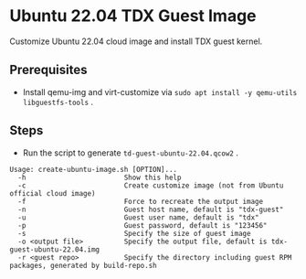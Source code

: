 # Ubuntu 22.04 TDX Guest Image

Customize Ubuntu 22.04 cloud image and install TDX guest kernel.

## Prerequisites

- Install qemu-img and virt-customize via `sudo apt install -y qemu-utils libguestfs-tools` .

## Steps

- Run the script to generate `td-guest-ubuntu-22.04.qcow2` .

```
Usage: create-ubuntu-image.sh [OPTION]...
  -h                        Show this help
  -c                        Create customize image (not from Ubuntu official cloud image)
  -f                        Force to recreate the output image
  -n                        Guest host name, default is "tdx-guest"
  -u                        Guest user name, default is "tdx"
  -p                        Guest password, default is "123456"
  -s                        Specify the size of guest image
  -o <output file>          Specify the output file, default is tdx-guest-ubuntu-22.04.img
  -r <guest repo>           Specify the directory including guest RPM packages, generated by build-repo.sh
```

